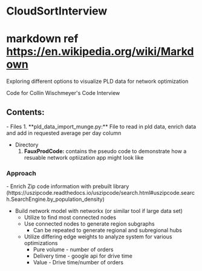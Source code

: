 <h1>CloudSortInterview</h1>

# markdown ref https://en.wikipedia.org/wiki/Markdown

Exploring different options to visualize PLD data for network optimization 

Code for Collin Wischmeyer's Code Interview 

<h2>Contents:</h2>
- Files
  1. **pld_data_import_munge.py:** File to read in pld data, enrich data and add in requested average per day column

- Directory
  1. **FauxProdCode:** contains the pseudo code to demonstrate how a resuable network optiization app might look like 

<h3>Approach</h3>
- Enrich Zip code information with prebuilt library (https://uszipcode.readthedocs.io/uszipcode/search.html#uszipcode.search.SearchEngine.by_population_density)

- Build network model with networkx (or similar tool if large data set) 
    - Utilize to find most connected nodes
    - Use connected nodes to generate region subgraphs 
        - Can be repeated to generate regional and subregional hubs 
    - Utilize differing edge weights to analyze system for various optimizations
        -   Pure volume - number of orders 
        -   Delivery time - google api for drive time
        -   Value - Drive time/number of orders 